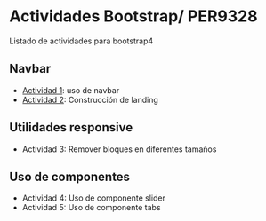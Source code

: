 # Actividades Bootstrap/ PER9328

Listado de actividades para bootstrap4

## Navbar
* [Actividad 1](actividad1.md): uso de navbar
* [Actividad 2](actividad2.md): Construcción de landing

## Utilidades responsive
* Actividad 3: Remover bloques en diferentes tamaños

## Uso de componentes
* Actividad 4: Uso de componente slider
* Actividad 5: Uso de componente tabs
